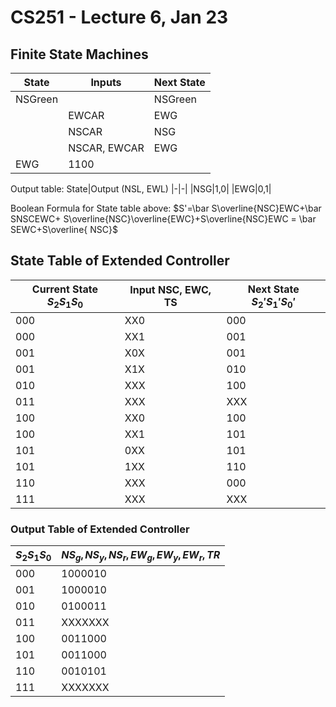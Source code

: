 # CS251 - Lecture 6, Jan 23

## Finite State Machines

State | Inputs | Next State
|-|--|-|
|NSGreen|| NSGreen|
| | EWCAR| EWG|
| | NSCAR | NSG|
| | NSCAR, EWCAR| EWG|
|EWG|  1100


Output table:
State|Output (NSL, EWL)
|-|-|
|NSG|1,0|
|EWG|0,1|

Boolean Formula for State table above: $S'=\bar S\overline{NSC}EWC+\bar SNSCEWC+ S\overline{NSC}\overline{EWC}+S\overline{NSC}EWC = \bar SEWC+S\overline{ NSC}$

## State Table of Extended Controller

Current State $S_2 S_1 S_0$ | Input NSC, EWC, TS | Next State $S_2'S_1'S_0'$
|-|-|-|
000|XX0|000|
000|XX1|001|
001|X0X|001|
001|X1X|010|
010|XXX|100|
011|XXX|XXX|
100|XX0|100|
100|XX1|101|
101|0XX|101|
101|1XX|110|
110|XXX|000|
111|XXX|XXX|

### Output Table of Extended Controller

$S_2S_1S_0$|$NS_g, NS_y, NS_r, EW_g, EW_y, EW_r, TR$|
|-|-|
000|1000010|
001|1000010|
010|0100011|
011|XXXXXXX|
100|0011000|
101|0011000|
110|0010101|
111|XXXXXXX|